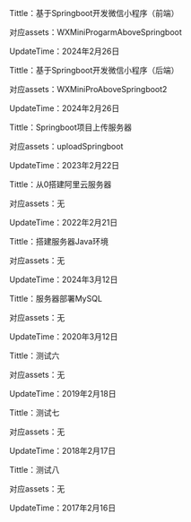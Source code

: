 Tittle：基于Springboot开发微信小程序（前端）

对应assets：WXMiniProgarmAboveSpringboot

UpdateTime：2024年2月26日

Tittle：基于Springboot开发微信小程序（后端）

对应assets：WXMiniProAboveSpringboot2

UpdateTime：2024年2月26日

Tittle：Springboot项目上传服务器

对应assets：uploadSpringboot

UpdateTime：2023年2月22日

Tittle：从0搭建阿里云服务器

对应assets：无

UpdateTime：2022年2月21日

Tittle：搭建服务器Java环境

对应assets：无

UpdateTime：2024年3月12日

Tittle：服务器部署MySQL

对应assets：无

UpdateTime：2020年3月12日

Tittle：测试六

对应assets：无

UpdateTime：2019年2月18日

Tittle：测试七

对应assets：无

UpdateTime：2018年2月17日

Tittle：测试八

对应assets：无

UpdateTime：2017年2月16日

